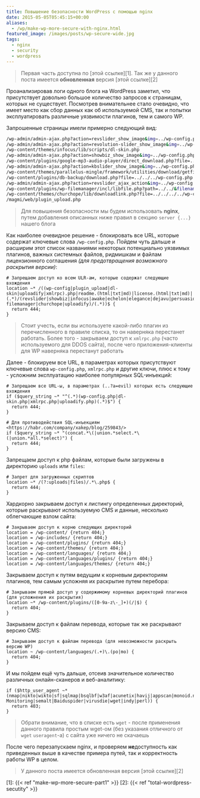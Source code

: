 ```yaml
---
title: Повышение безопасности WordPress с помощью nginx
date: 2015-05-05T05:45:15+00:00
aliases:
  - /wp/make-wp-more-secure-with-nginx.html
featured_image: /images/posts/wp-secure-wide.jpg
tags:
  - nginx
  - security
  - wordpress
---
```


> Первая часть доступна по [этой ссылке][1]. Так же у данного поста имеется **обновленная** версия [этой ссылке][2]

Проанализировав логи одного блога на WordPress заметил, что присутствует довольно большое количество запросов к страницам, которых не существует. Посмотрев внимательнее стало очевидно, что имеет место как сбор данных как об используемой CMS, так и попытки эксплуатировать различные уязвимости плагинов, тем и самого WP.

<!--more-->

Запрошенные страницы имели примерно следующий вид:

```bash
/wp-admin/admin-ajax.php?action=revslider_show_image&img=../wp-config.php
/wp-admin/admin-ajax.php?action=revolution-slider_show_image&img=../wp-config.php
/wp-content/themes/infocus/lib/scripts/dl-skin.php
/wp-admin/admin-ajax.php?action=showbiz_show_image&img=../wp-config.php
/wp-content/plugins/google-mp3-audio-player/direct_download.php?file=../../../wp-config.php
/wp-admin/admin-ajax.php?action=kbslider_show_image&img=../wp-config.php
/wp-content/themes/parallelus-mingle/framework/utilities/download/getfile.php?file=../../../../../../wp-config.php
/wp-content/plugins/db-backup/download.php?file=../../../wp-config.php
/wp-admin/admin-ajax.php?action=revslider_ajax_action&img=../wp-config.php
/wp-content/plugins/wp-filemanager/incl/libfile.php?path=../../&filename=wp-config.php&action=download
/wp-content/themes/churchope/lib/downloadlink.php?file=../../../../wp-config.php
/magmi/web/plugin_upload.php
```

> Для повышения безопасности мы будем использовать **nginx**, путем добавления описанных ниже правил в секцию `server {...}` нашего блога

Как наиболее очевидное решение - блокировать все URL, которые содержат ключевые слова `/wp-config.php`. Пойдем чуть дальше и расширим этот список названиями некоторых потенциально уязвимых плагинов, важных системных файлов, ридмишкам и файлам лицензионного соглашения _(для предотвращения возможного раскрытия версии)_:

```nginx
# Запрещаем доступ ко всем ULR-ам, которые содержат следующие вхождения
location ~* /((wp-config|plugin_upload|dl-skin|uploadify|xmlrpc).php|readme.(html|txt|md)|license.(html|txt|md)|(.*)/(revslider|showbiz|infocus|awake|echelon|elegance|dejavu|persuasion|wp-filemanager|churchope|uploadify)/(.*))$ {
  return 444;
}
```

> Стоит учесть, если вы используете какой-либо плагин из перечисленного в правиле списка, то он наверняка перестанет работать. Более того - закрываем доступ к `xmlrpc.php` (часто используемого для DDOS сайта), после чего приложения-клиенты для WP наверняка перестанут работать

Далее - блокируем все URL, в параметрах которых присутствуют ключевые слова `wp-config.php`, `xmlrpc.php` и другие ключи, плюс к тому - усложним эксплуатацию наиболее популярных SQL-инъекций:

```nginx
# Запрещаем все URL-ы, в параметрах (..?a=evil) которых есть следующие вхождения
if ($query_string ~* "^(.*)(wp-config.php|dl-skin.php|xmlrpc.php|uploadify.php)(.*)$") {
  return 444;
}

# Для противодействия SQL-инъекциям <https://habr.com/company/xakep/blog/259843/>
if ($query_string ~* "(concat.*\(|union.*select.*\(|union.*all.*select)") {
  return 444;
}
```

Запрещаем доступ к php файлам, которые были загружены в директорию `uploads` или `files`:

```nginx
# Запрет для загруженных скриптов
location ~* /(?:uploads|files)/.*\.php$ {
  return 444;
}
```

Хардкорно закрываем доступ к листингу определенных директорий, которые раскрывают используемую CMS и данные, несколько облегчающие взлом сайта:

```nginx
# Закрываем доступ к корню следующих директорий
location = /wp-content/ {return 404;}
location = /wp-includes/ {return 404;}
location = /wp-content/plugins/ {return 404;}
location = /wp-content/themes/ {return 404;}
location = /wp-content/languages/ {return 404;}
location = /wp-content/languages/plugins/ {return 404;}
location = /wp-content/languages/themes/ {return 404;}
```

Закрываем доступ к путям ведущим к корневым директориям плагинов, тем самым усложняя их раскрытие путем перебора:

```nginx
# Закрываем прямой доступ у содержимому корневых директорий плагинов (для усложнения их раскрытия)
location ~* /wp-content/plugins/([0-9a-z\-_]+)(/|$) {
  return 404;
}
```

Закрываем доступ к файлам перевода, которые так же раскрывают версию CMS:

```nginx
# Закрываем доступ к файлам перевода (для невозможности раскрыть версию WP)
location ~ /wp-content/languages/(.+)\.(po|mo) {
  return 404;
}
```

И мы пойдем ещё чуть дальше, отсеив значительное количество различных онлайн-сканеров и веб-аналитику:

```nginx
if ($http_user_agent ~* (nmap|nikto|wikto|sf|sqlmap|bsqlbf|w3af|acunetix|havij|appscan|monoid.nic.ru|Web-Monitoring|semalt|Baiduspider|virusdie|wget|indy|perl)) {
  return 403;
}
```

> Обрати внимание, что в списке есть `wget` - после применения данного правила простым wget-ом (без указания отличного от `wget` `useragent`-а) с сайта уже ничего не скачаешь

После чего перезапускаем nginx, и проверяем **не**доступность как приведенных выше в качестве примера путей, так и корректность работы WP в целом.

> У данного поста имеется обновленная версия [этой ссылке][2]

[1]: {{< ref "make-wp-more-secure-part1" >}}
[2]: {{< ref "total-wordpress-secutity" >}}
